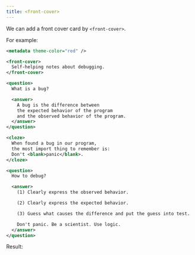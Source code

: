 ```yaml
---
title: <front-cover>
---
```


We can add a front cover card by `<front-cover>`.

For example:

```xml
<metadata theme-color="red" />

<front-cover>
  Self-helping notes about debugging.
</front-cover>

<question>
  What is a bug?

  <answer>
    A bug is the difference between
    the expected behavior of the program
    and the observed behavior of the program.
  </answer>
</question>

<cloze>
  When found a bug in our program,
  the most import thing to remember is:
  Don't <blank>panic</blank>.
</cloze>

<question>
  How to debug?

  <answer>
    (1) Clearly express the observed behavior.

    (2) Clearly express the expected behavior.

    (3) Guess what causes the difference and put the guess into test.

    Don't panic. Be a scientist. Use logic.
  </answer>
</question>
```

Result:

<mimor src="front-cover-example-1.mimor" />

